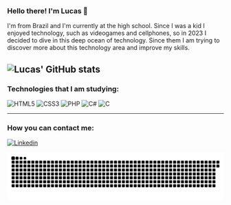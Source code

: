 ### Hello there! I'm Lucas 👋
  I'm from Brazil and I'm currently at the high school. Since I was a kid I enjoyed technology, such as videogames and cellphones, so in 2023 I decided to dive in this deep ocean of technology. Since them I am trying to discover more about this technology area and improve my skills.

![Lucas' GitHub stats](https://github-readme-stats.vercel.app/api?username=lucassvarjao&show_icons=true&theme=radical)
---
### Technologies that I am studying:
<div>
  <img src="https://img.shields.io/badge/HTML5-E34F26?style=for-the-badge&logo=html5&logoColor=white" alt="HTML5"/>
  <img src="https://img.shields.io/badge/CSS3-1572B6?style=for-the-badge&logo=css3&logoColor=white" alt="CSS3"/>
  <img src="https://img.shields.io/badge/PHP-777BB4?style=for-the-badge&logo=php&logoColor=white" alt="PHP"/>
  <img src="https://img.shields.io/badge/C%23-239120?style=for-the-badge&logo=c-sharp&logoColor=white" alt="C#"/>
  <img src="https://img.shields.io/badge/C-00599C?style=for-the-badge&logo=c&logoColor=white" alt="C"/>
</div>

---
### How you can contact me:

[![Linkedin](https://img.shields.io/badge/LinkedIn-0077B5?style=for-the-badge&logo=linkedin&logoColor=white)](https://www.linkedin.com/in/lucasvarj%C3%A3o/)

<picture align="center">
  <source media="(prefers-color-scheme: dark)" srcset="https://raw.githubusercontent.com/lucassvarjao/lucassvarjao/output/github-contribution-grid-snake-dark.svg">
  <source media="(prefers-color-scheme: light)" srcset="https://raw.githubusercontent.com/lucassvarjao/lucassvarjao/output/github-contribution-grid-snake-dark.svg">
  <img align="center" alt="github contribution grid snake animation" src="https://raw.githubusercontent.com/lucassvarjao/lucassvarjao/output/github-contribution-grid-snake.svg">
</picture>
